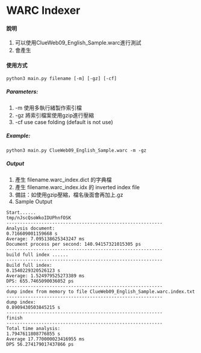 WARC Indexer
============
#### 說明
1. 可以使用ClueWeb09_English_Sample.warc進行測試
2. 會產生

#### 使用方式
`python3 main.py filename [-m] [-gz] [-cf]`
##### Parameters:
1. -m 使用多執行緒製作索引檔
2. -gz 將索引檔案使用gzip進行壓縮
3. -cf use case folding (default is not use)
##### Example:
`python3 main.py ClueWeb09_English_Sample.warc -m -gz`
##### Output
1. 產生 filename.warc_index.dict 的字典檔
2. 產生 filename.warc_index.idx 的 inverted index file
3. 備註：如使用gzip壓縮，檔名後面會再加上.gz
4. Sample Output
```
Start......
tmp/nJscQsoWkoIDUPhnfOSK
----------------------------------------------------------
Analysis document:
0.716609001159668 s
Average: 7.095138625343247 ms
Document process per second: 140.94157321015305 ps
----------------------------------------------------------
build full index ......
----------------------------------------------------------
Build full index:
0.1540229320526123 s
Average: 1.524979525273389 ms
DPS: 655.7465090036052 ps
----------------------------------------------------------
dump index from memory to file ClueWeb09_English_Sample.warc.index.txt
----------------------------------------------------------
dump index:
0.8909430503845215 s
----------------------------------------------------------
finish
----------------------------------------------------------
Total time analysis:
1.7947611808776855 s
Average 17.770000023416955 ms
DPS 56.274179017437866 ps
```

